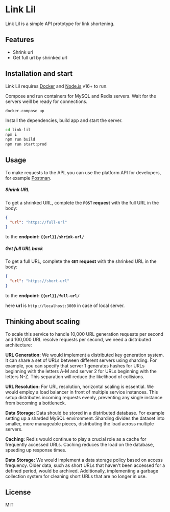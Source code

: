 # Link Lil

Link Lil is a simple API prototype for link shortening.

## Features

- Shrink url
- Get full url by shrinked url

## Installation and start

Link Lil requires [Docker](https://www.docker.com) and [Node.js](https://nodejs.org/) v16+ to run.

Compose and run containers for MySQL and Redis servers. Wait for the servers weill be ready for connections.
```sh
docker-compose up
```
Install the dependencies, build app and start the server.
```sh
cd link-lil
npm i
npm run build
npm run start:prod
```

## Usage
To make requests to the API, you can use the platform API for developers, for example [Postman](https://www.postman.com).
##### Shrink URL

To get a shrinked URL, complete the **`POST` request** with the full URL in the body:
```json
{
  "url": "https://full-url"
}
```
to the **endpoint: `{{url}}/shrink-url/`**
##### Get full URL back

To get a full URL, complete the **`GET` request** with the shrinked URL in the body:
```json
{
  "url": "https://short-url"
}
```
to the **endpoint: `{{url}}/full-url/`**

here **url** is `http://localhost:3000` in case of local server.
## Thinking about scaling
To scale this service to handle 10,000 URL generation requests per second and 100,000 URL resolve requests per second, we need a distributed architecture:

**URL Generation:** We would implement a distributed key generation system. It can share a set of URLs between different servers using sharding. For example, you can specify that server 1 generates hashes for URLs beginning with the letters A-M and server 2 for URLs beginning with the letters N-Z. This separation will reduce the likelihood of collisions.

**URL Resolution:** For URL resolution, horizontal scaling is essential. We would employ a load balancer in front of multiple service instances. This setup distributes incoming requests evenly, preventing any single instance from becoming a bottleneck.

**Data Storage:** Data should be stored in a distributed database. For example setting up a sharded MySQL environment. Sharding divides the dataset into smaller, more manageable pieces, distributing the load across multiple servers.

**Caching:** Redis would continue to play a crucial role as a cache for frequently accessed URLs. Caching reduces the load on the database, speeding up response times.

**Data Storage:** We would implement a data storage policy based on access frequency. Older data, such as short URLs that haven't been accessed for a defined period, would be archived. Additionally, implementing a garbage collection system for cleaning  short URLs that are no longer in use.


## License

MIT

